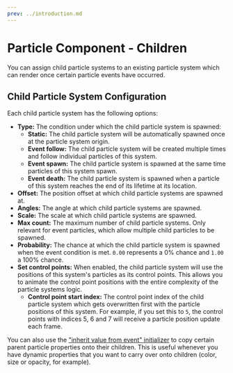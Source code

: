 ```yaml
---
prev: ../introduction.md
---
```


# Particle Component - Children

You can assign child particle systems to an existing particle system which can render once certain particle events have occurred.

## Child Particle System Configuration

Each child particle system has the following options:

* **Type:** The condition under which the child particle system is spawned:
    * **Static:** The child particle system will be automatically spawned once at the particle system origin.
    * **Event follow:** The child particle system will be created multiple times and follow individual particles of this system.
    * **Event spawn:** The child particle system is spawned at the same time particles of this system spawn.
    * **Event death:** The child particle system is spawned when a particle of this system reaches the end of its lifetime at its location.
* **Offset:** The position offset at which child particle systems are spawned at.
* **Angles:** The angle at which child particle systems are spawned.
* **Scale:** The scale at which child particle systems are spawned.
* **Max count:** The maximum number of child particle systems. Only relevant for event particles, which allow multiple child particles to be spawned.
* **Probability:** The chance at which the child particle system is spawned when the event condition is met. `0.00` represents a 0% chance and `1.00` a 100% chance.
* **Set control points:** When enabled, the child particle system will use the positions of this system's particles as its control points. This allows you to animate the control point positions with the entire complexity of the particle systems logic.
    * **Control point start index:** The control point index of the child particle system which gets overwritten first with the particle positions of this system. For example, if you set this to `5`, the control points with indices 5, 6 and 7 will receive a particle position update each frame.

You can also use the ["inherit value from event" initializer](/en/scene/particles/component/initializer.html#inherit-value-from-event) to copy certain parent particle properties onto their children. This is useful whenever you have dynamic properties that you want to carry over onto children (color, size or opacity, for example).